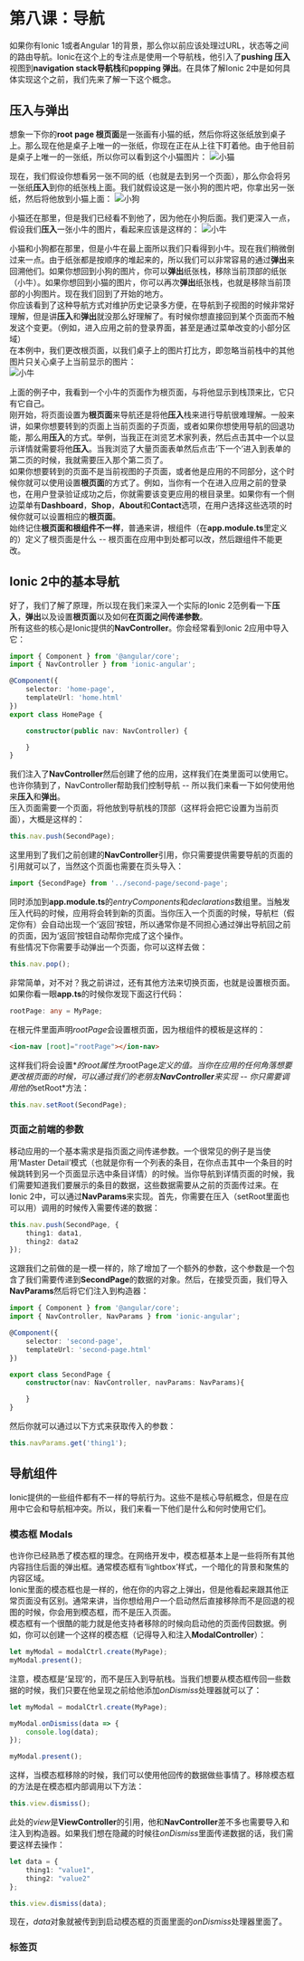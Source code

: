 # 第八课：导航
  
如果你有Ionic 1或者Angular 1的背景，那么你以前应该处理过URL，状态等之间的路由导航。Ionic在这个上的专注点是使用一个导航栈，他引入了**pushing 压入**视图到**navigation stack导航栈**和**popping 弹出**。在具体了解Ionic 2中是如何具体实现这个之前，我们先来了解一下这个概念。  

## 压入与弹出
想象一下你的**root page 根页面**是一张画有小猫的纸，然后你将这张纸放到桌子上。那么现在他是桌子上唯一的一张纸，你现在正在从上往下盯着他。由于他目前是桌子上唯一的一张纸，所以你可以看到这个小猫图片：
![小猫](/imgs/1.8.1.jpg)  
  
现在，我们假设你想看另一张不同的纸（也就是去到另一个页面），那么你会将另一张纸**压入**到你的纸张栈上面。我们就假设这是一张小狗的图片吧，你拿出另一张纸，然后将他放到小猫上面：
![小狗](/imgs/1.8.2.jpg)  
  
小猫还在那里，但是我们已经看不到他了，因为他在小狗后面。我们更深入一点，假设我们**压入**一张小牛的图片，看起来应该是这样的：
![小牛](/imgs/1.8.3.jpg)  
  
小猫和小狗都在那里，但是小牛在最上面所以我们只看得到小牛。现在我们稍微倒过来一点。由于纸张都是按顺序的堆起来的，所以我们可以非常容易的通过**弹出**来回溯他们。如果你想回到小狗的图片，你可以**弹出**纸张栈，移除当前顶部的纸张（小牛）。如果你想回到小猫的图片，你可以再次**弹出**纸张栈，也就是移除当前顶部的小狗图片。现在我们回到了开始的地方。  
你应该看到了这种导航方式对维护历史记录多方便，在导航到子视图的时候非常好理解，但是讲**压入**和**弹出**就没那么好理解了。有时候你想直接回到某个页面而不触发这个变更。（例如，进入应用之前的登录界面，甚至是通过菜单改变的小部分区域）  
在本例中，我们更改根页面，以我们桌子上的图片打比方，即忽略当前栈中的其他图片只关心桌子上当前显示的图片：  
![小牛](/imgs/1.8.3.jpg)    
  
上面的例子中，我看到一个小牛的页面作为根页面，与将他显示到栈顶来比，它只有它自己。  
刚开始，将页面设置为**根页面**来导航还是将他**压入**栈来进行导航很难理解。一般来讲，如果你想要转到的页面上当前页面的子页面，或者如果你想使用导航的回退功能，那么用**压入**的方式。举例，当我正在浏览艺术家列表，然后点击其中一个以显示详情就需要将他**压入**。当我浏览了大量页面表单然后点击‘下一个’进入到表单的第二页的时候，我就需要压入那个第二页了。  
如果你想要转到的页面不是当前视图的子页面，或者他是应用的不同部分，这个时候你就可以使用设置**根页面**的方式了。例如，当你有一个在进入应用之前的登录也，在用户登录验证成功之后，你就需要该变更应用的根目录里。如果你有一个侧边菜单有**Dashboard**，**Shop**，**About**和**Contact**选项，在用户选择这些选项的时候你就可以设置相应的**根页面**。  
始终记住**根页面和根组件不一样**，普通来讲，根组件（在**app.module.ts**里定义的）定义了根页面是什么 -- 根页面在应用中到处都可以改，然后跟组件不能更改。  

## Ionic 2中的基本导航
好了，我们了解了原理，所以现在我们来深入一个实际的Ionic 2范例看一下**压入**，**弹出**以及设置**根页面**以及如何**在页面之间传递参数**。  
所有这些的核心是Ionic提供的**NavController**。你会经常看到Ionic 2应用中导入它：
```typescript
import { Component } from '@angular/core';
import { NavController } from 'ionic-angular';

@Component({
    selector: 'home-page',
    templateUrl: 'home.html'
})
export class HomePage {

    constructor(public nav: NavController) {

    }
}
```
我们注入了**NavController**然后创建了他的应用，这样我们在类里面可以使用它。也许你猜到了，NavController帮助我们控制导航 -- 所以我们来看一下如何使用他来**压入**和**弹出**。  
压入页面需要一个页面，将他放到导航栈的顶部（这样将会把它设置为当前页面），大概是这样的：
```typescript
this.nav.push(SecondPage);
```
这里用到了我们之前创建的**NavController**引用，你只需要提供需要导航的页面的引用就可以了，当然这个页面也需要在页头导入：
```typescript
import {SecondPage} from '../second-page/second-page';
```
同时添加到**app.module.ts**的*entryComponents*和*declarations*数组里。当触发压入代码的时候，应用将会转到新的页面。当你压入一个页面的时候，导航栏（假定你有）会自动出现一个‘返回’按钮，所以通常你是不同担心通过弹出导航回之前的页面，因为‘返回’按钮自动帮你完成了这个操作。  
有些情况下你需要手动弹出一个页面，你可以这样去做：
```typescript
this.nav.pop();
```
非常简单，对不对？我之前讲过，还有其他方法来切换页面，也就是设置根页面。如果你看一眼**app.ts**的时候你发现下面这行代码：
```typescript
rootPage: any = MyPage;
```
在根元件里面声明*rootPage*会设置根页面，因为根组件的模板是这样的：
```html
<ion-nav [root]="rootPage"></ion-nav>
```
这样我们将会设置*<ion-nav>*的root属性为*rootPage*定义的值。当你在应用的任何角落想要更改根页面的时候，可以通过我们的老朋友**NavController**来实现 -- 你只需要调用他的*setRoot*方法：
```typescript
this.nav.setRoot(SecondPage);
```

### 页面之前端的参数
移动应用的一个基本需求是指页面之间传递参数。一个很常见的例子是当使用‘Master Detail’模式（也就是你有一个列表的条目，在你点击其中一个条目的时候跳转到另一个页面显示选中条目详情）的时候。当你导航到详情页面的时候，我们需要知道我们要展示的条目的数据，这些数据需要从之前的页面传过来。在Ionic 2中，可以通过**NavParams**来实现。首先，你需要在压入（setRoot里面也可以用）调用的时候传入需要传递的数据：
```typescript
this.nav.push(SecondPage, {
    thing1: data1,
    thing2: data2
});
```
这跟我们之前做的是一模一样的，除了增加了一个额外的参数，这个参数是一个包含了我们需要传递到**SecondPage**的数据的对象。然后，在接受页面，我们导入**NavParams**然后将它们注入到构造器：
```typescript
import { Component } from '@angular/core';
import { NavController, NavParams } from 'ionic-angular';

@Component({
    selector: 'second-page',
    templateUrl: 'second-page.html'
})

export class SecondPage {
    constructor(nav: NavController, navParams: NavParams){

    }
}
```
然后你就可以通过以下方式来获取传入的参数：
```typescript
this.navParams.get('thing1');
```
  
## 导航组件
Ionic提供的一些组件都有不一样的导航行为。这些不是核心导航概念，但是在应用中它会和导航相冲突。所以，我们来看一下他们是什么和何时使用它们。

### 模态框 Modals
也许你已经熟悉了模态框的理念。在网络开发中，模态框基本上是一些将所有其他内容挡住后面的弹出框。通常模态框有‘lightbox’样式，一个暗化的背景和聚焦的内容区域。  
Ionic里面的模态框也是一样的，他在你的内容之上弹出，但是他看起来跟其他正常页面没有区别。通常来讲，当你想给用户一个启动然后直接移除而不是回退的视图的时候，你会用到模态框，而不是压入页面。  
模态框有一个很酷的能力就是他支持者移除的时候向启动他的页面传回数据。例如，你可以创建一个这样的模态框（记得导入和注入**ModalController**）：
```typescript
let myModal = modalCtrl.create(MyPage);
myModal.present();
```
注意，模态框是‘呈现’的，而不是压入到导航栈。当我们想要从模态框传回一些数据的时候，我们只要在他呈现之前给他添加*onDismiss*处理器就可以了：
```typescript
let myModal = modalCtrl.create(MyPage);

myModal.onDismiss(data => {
    console.log(data);
});

myModal.present();
```
这样，当模态框移除的时候，我们可以使用他回传的数据做些事情了。移除模态框的方法是在模态框内部调用以下方法：
```typescript
this.view.dismiss();
```
此处的*view*是**ViewController**的引用，他和**NavController**差不多也需要导入和注入到构造器。如果我们想在隐藏的时候往*onDismiss*里面传递数据的话，我们需要这样去操作：
```typescript
let data = {
    thing1: "value1",
    thing2: "value2"
};

this.view.dismiss(data);
```
现在，*data*对象就被传到到启动模态框的页面里面的*onDismiss*处理器里面了。  
  
### 标签页